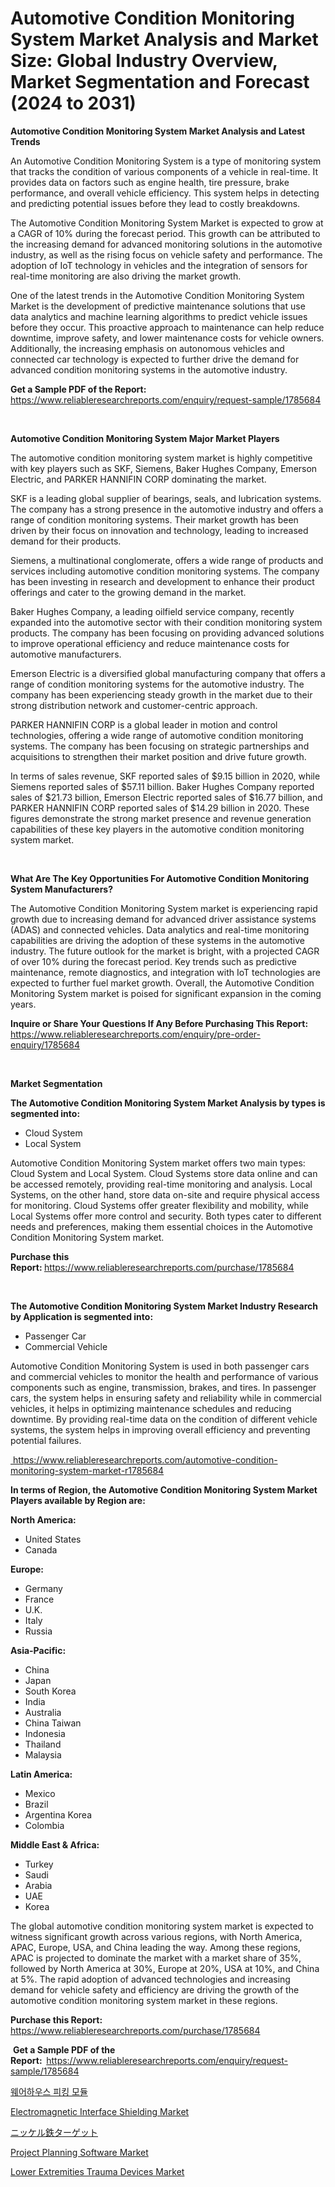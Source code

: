 <p><h1>Automotive Condition Monitoring System Market Analysis and Market Size: Global Industry Overview, Market Segmentation and Forecast (2024 to 2031)</h1></p><p><strong>Automotive Condition Monitoring System Market Analysis and Latest Trends</strong></p>
<p><p>An Automotive Condition Monitoring System is a type of monitoring system that tracks the condition of various components of a vehicle in real-time. It provides data on factors such as engine health, tire pressure, brake performance, and overall vehicle efficiency. This system helps in detecting and predicting potential issues before they lead to costly breakdowns.</p><p>The Automotive Condition Monitoring System Market is expected to grow at a CAGR of 10% during the forecast period. This growth can be attributed to the increasing demand for advanced monitoring solutions in the automotive industry, as well as the rising focus on vehicle safety and performance. The adoption of IoT technology in vehicles and the integration of sensors for real-time monitoring are also driving the market growth.</p><p>One of the latest trends in the Automotive Condition Monitoring System Market is the development of predictive maintenance solutions that use data analytics and machine learning algorithms to predict vehicle issues before they occur. This proactive approach to maintenance can help reduce downtime, improve safety, and lower maintenance costs for vehicle owners. Additionally, the increasing emphasis on autonomous vehicles and connected car technology is expected to further drive the demand for advanced condition monitoring systems in the automotive industry.</p></p>
<p><strong>Get a Sample PDF of the Report:&nbsp;</strong> <a href="https://www.reliableresearchreports.com/enquiry/request-sample/1785684">https://www.reliableresearchreports.com/enquiry/request-sample/1785684</a></p>
<p>&nbsp;</p>
<p><strong>Automotive Condition Monitoring System Major Market Players</strong></p>
<p><p>The automotive condition monitoring system market is highly competitive with key players such as SKF, Siemens, Baker Hughes Company, Emerson Electric, and PARKER HANNIFIN CORP dominating the market. </p><p>SKF is a leading global supplier of bearings, seals, and lubrication systems. The company has a strong presence in the automotive industry and offers a range of condition monitoring systems. Their market growth has been driven by their focus on innovation and technology, leading to increased demand for their products.</p><p>Siemens, a multinational conglomerate, offers a wide range of products and services including automotive condition monitoring systems. The company has been investing in research and development to enhance their product offerings and cater to the growing demand in the market.</p><p>Baker Hughes Company, a leading oilfield service company, recently expanded into the automotive sector with their condition monitoring system products. The company has been focusing on providing advanced solutions to improve operational efficiency and reduce maintenance costs for automotive manufacturers.</p><p>Emerson Electric is a diversified global manufacturing company that offers a range of condition monitoring systems for the automotive industry. The company has been experiencing steady growth in the market due to their strong distribution network and customer-centric approach.</p><p>PARKER HANNIFIN CORP is a global leader in motion and control technologies, offering a wide range of automotive condition monitoring systems. The company has been focusing on strategic partnerships and acquisitions to strengthen their market position and drive future growth.</p><p>In terms of sales revenue, SKF reported sales of $9.15 billion in 2020, while Siemens reported sales of $57.11 billion. Baker Hughes Company reported sales of $21.73 billion, Emerson Electric reported sales of $16.77 billion, and PARKER HANNIFIN CORP reported sales of $14.29 billion in 2020. These figures demonstrate the strong market presence and revenue generation capabilities of these key players in the automotive condition monitoring system market.</p></p>
<p>&nbsp;</p>
<p><strong>What Are The Key Opportunities For Automotive Condition Monitoring System Manufacturers?</strong></p>
<p><p>The Automotive Condition Monitoring System market is experiencing rapid growth due to increasing demand for advanced driver assistance systems (ADAS) and connected vehicles. Data analytics and real-time monitoring capabilities are driving the adoption of these systems in the automotive industry. The future outlook for the market is bright, with a projected CAGR of over 10% during the forecast period. Key trends such as predictive maintenance, remote diagnostics, and integration with IoT technologies are expected to further fuel market growth. Overall, the Automotive Condition Monitoring System market is poised for significant expansion in the coming years.</p></p>
<p><strong>Inquire or Share Your Questions If Any Before Purchasing This Report:</strong> <a href="https://www.reliableresearchreports.com/enquiry/pre-order-enquiry/1785684">https://www.reliableresearchreports.com/enquiry/pre-order-enquiry/1785684</a></p>
<p>&nbsp;</p>
<p><strong>Market Segmentation</strong></p>
<p><strong>The Automotive Condition Monitoring System Market Analysis by types is segmented into:</strong></p>
<p><ul><li>Cloud System</li><li>Local System</li></ul></p>
<p><p>Automotive Condition Monitoring System market offers two main types: Cloud System and Local System. Cloud Systems store data online and can be accessed remotely, providing real-time monitoring and analysis. Local Systems, on the other hand, store data on-site and require physical access for monitoring. Cloud Systems offer greater flexibility and mobility, while Local Systems offer more control and security. Both types cater to different needs and preferences, making them essential choices in the Automotive Condition Monitoring System market.</p></p>
<p><strong>Purchase this Report:&nbsp;</strong><a href="https://www.reliableresearchreports.com/purchase/1785684">https://www.reliableresearchreports.com/purchase/1785684</a></p>
<p>&nbsp;</p>
<p><strong>The Automotive Condition Monitoring System Market Industry Research by Application is segmented into:</strong></p>
<p><ul><li>Passenger Car</li><li>Commercial Vehicle</li></ul></p>
<p><p>Automotive Condition Monitoring System is used in both passenger cars and commercial vehicles to monitor the health and performance of various components such as engine, transmission, brakes, and tires. In passenger cars, the system helps in ensuring safety and reliability while in commercial vehicles, it helps in optimizing maintenance schedules and reducing downtime. By providing real-time data on the condition of different vehicle systems, the system helps in improving overall efficiency and preventing potential failures.</p></p>
<p><a href="https://www.reliableresearchreports.com/automotive-condition-monitoring-system-market-r1785684">&nbsp;https://www.reliableresearchreports.com/automotive-condition-monitoring-system-market-r1785684</a></p>
<p><strong>In terms of Region, the Automotive Condition Monitoring System Market Players available by Region are:</strong></p>
<p>
    <p> <strong> North America: </strong>
        <ul>
            <li>United States</li>
            <li>Canada</li>
        </ul>
        </p> 
    <p> <strong> Europe: </strong>
        <ul>
            <li>Germany</li>
            <li>France</li>
            <li>U.K.</li>
            <li>Italy</li>
            <li>Russia</li>
        </ul>
        </p> 
    <p> <strong> Asia-Pacific: </strong>
        <ul>
            <li>China</li>
            <li>Japan</li>
            <li>South Korea</li>
            <li>India</li>
            <li>Australia</li>
            <li>China Taiwan</li>
            <li>Indonesia</li>
            <li>Thailand</li>
            <li>Malaysia</li>
        </ul>
        </p> 
    <p> <strong> Latin America: </strong>
        <ul>
            <li>Mexico</li>
            <li>Brazil</li>
            <li>Argentina Korea</li>
            <li>Colombia</li>
        </ul>
        </p> 
    <p> <strong> Middle East & Africa: </strong>
        <ul>
            <li>Turkey</li>
            <li>Saudi</li>
            <li>Arabia</li>
            <li>UAE</li>
            <li>Korea</li>
        </ul>
    </p>
    </p>
<p><p>The global automotive condition monitoring system market is expected to witness significant growth across various regions, with North America, APAC, Europe, USA, and China leading the way. Among these regions, APAC is projected to dominate the market with a market share of 35%, followed by North America at 30%, Europe at 20%, USA at 10%, and China at 5%. The rapid adoption of advanced technologies and increasing demand for vehicle safety and efficiency are driving the growth of the automotive condition monitoring system market in these regions.</p></p>
<p><strong>Purchase this Report: </strong><a href="https://www.reliableresearchreports.com/purchase/1785684">https://www.reliableresearchreports.com/purchase/1785684</a></p>
<p>&nbsp;<strong>Get a Sample PDF of the Report:&nbsp;&nbsp;</strong><a href="https://www.reliableresearchreports.com/enquiry/request-sample/1785684">https://www.reliableresearchreports.com/enquiry/request-sample/1785684</a></p>
<p><strong></strong></p>
<p><p><a href="https://github.com/fredrickeglers/Market-Research-Report-List-2/blob/main/100923698831.md">웨어하우스 피킹 모듈</a></p><p><a href="https://issuu.com/reportprime-2/docs/electromagnetic-interface-shielding-market-size-20">Electromagnetic Interface Shielding Market</a></p><p><a href="https://github.com/RaeJenkins1952/Market-Research-Report-List-1/blob/main/2650453105112.md">ニッケル鉄ターゲット</a></p><p><a href="https://www.linkedin.com/pulse/project-planning-software-market-size-trends-complete-industry-c72ne">Project Planning Software Market</a></p><p><a href="https://github.com/shotows/Market-Research-Report-List-2/blob/main/lower-extremities-trauma-devices-market.md">Lower Extremities Trauma Devices Market</a></p></p>